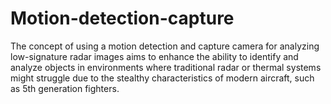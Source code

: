 # Motion-detection-capture
The concept of using a motion detection and capture camera for analyzing low-signature radar images aims to enhance the ability to identify and analyze objects in environments where traditional radar or thermal systems might struggle due to the stealthy characteristics of modern aircraft, such as 5th generation fighters.
